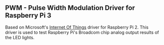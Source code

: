 ## PWM - Pulse Width Modulation Driver for Raspberry Pi 3

Based on Microsoft's <a href="https://github.com/ms-iot">Internet Of Things</a> driver for Raspberry Pi 2. This driver is used to test Raspberry Pi's Broadcom chip analog output results of the LED lights.
